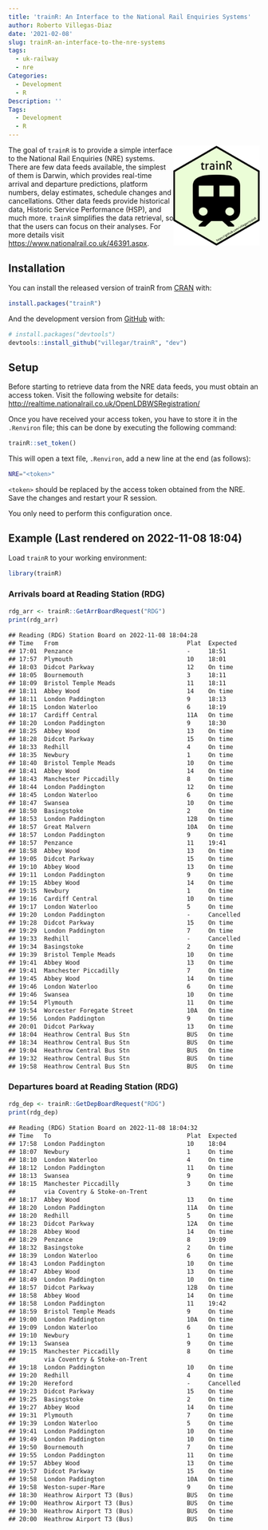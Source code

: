 ```yaml
---
title: 'trainR: An Interface to the National Rail Enquiries Systems'
author: Roberto Villegas-Diaz
date: '2021-02-08'
slug: trainR-an-interface-to-the-nre-systems
tags:
  - uk-railway
  - nre
Categories:
  - Development
  - R
Description: ''
Tags:
  - Development
  - R
---
```


<img src="https://raw.githubusercontent.com/villegar/trainR/main/inst/images/logo.png" alt="logo" align="right" height=200px/>

The goal of `trainR` is to provide a simple interface to the 
National Rail Enquiries (NRE) systems. There are few data feeds 
available, the simplest of them is Darwin, which provides real-time 
arrival and departure predictions, platform numbers, delay estimates, 
schedule changes and cancellations. Other data feeds provide historical 
data, Historic Service Performance (HSP), and much more. `trainR` 
simplifies the data retrieval, so that the users can focus on their 
analyses. For more details visit 
https://www.nationalrail.co.uk/46391.aspx.

## Installation

You can install the released version of trainR from [CRAN](https://CRAN.R-project.org) with:

``` r
install.packages("trainR")
```

And the development version from [GitHub](https://github.com/) with:

``` r
# install.packages("devtools")
devtools::install_github("villegar/trainR", "dev")
```

## Setup
Before starting to retrieve data from the NRE data feeds, you must obtain an access token. 
Visit the following website for details: http://realtime.nationalrail.co.uk/OpenLDBWSRegistration/

Once you have received your access token, you have to store it in the `.Renviron` file; this can be 
done by executing the following command:


```r
trainR::set_token()
```

This will open a text file, `.Renviron`, add a new line at the end (as follows):

```bash
NRE="<token>"
```

`<token>` should be replaced by the access token obtained from the NRE. Save the changes and restart 
your R session.

You only need to perform this configuration once.

## Example (Last rendered on 2022-11-08 18:04)

Load `trainR` to your working environment:

```r
library(trainR)
```

### Arrivals board at Reading Station (RDG)


```r
rdg_arr <- trainR::GetArrBoardRequest("RDG")
print(rdg_arr)
```

```
## Reading (RDG) Station Board on 2022-11-08 18:04:28
## Time   From                                    Plat  Expected
## 17:01  Penzance                                -     18:51
## 17:57  Plymouth                                10    18:01
## 18:03  Didcot Parkway                          12    On time
## 18:05  Bournemouth                             3     18:11
## 18:09  Bristol Temple Meads                    11    18:11
## 18:11  Abbey Wood                              14    On time
## 18:11  London Paddington                       9     18:13
## 18:15  London Waterloo                         6     18:19
## 18:17  Cardiff Central                         11A   On time
## 18:20  London Paddington                       9     18:30
## 18:25  Abbey Wood                              13    On time
## 18:28  Didcot Parkway                          15    On time
## 18:33  Redhill                                 4     On time
## 18:35  Newbury                                 1     On time
## 18:40  Bristol Temple Meads                    10    On time
## 18:41  Abbey Wood                              14    On time
## 18:43  Manchester Piccadilly                   8     On time
## 18:44  London Paddington                       12    On time
## 18:45  London Waterloo                         6     On time
## 18:47  Swansea                                 10    On time
## 18:50  Basingstoke                             2     On time
## 18:53  London Paddington                       12B   On time
## 18:57  Great Malvern                           10A   On time
## 18:57  London Paddington                       9     On time
## 18:57  Penzance                                11    19:41
## 18:58  Abbey Wood                              13    On time
## 19:05  Didcot Parkway                          15    On time
## 19:10  Abbey Wood                              13    On time
## 19:11  London Paddington                       9     On time
## 19:15  Abbey Wood                              14    On time
## 19:15  Newbury                                 1     On time
## 19:16  Cardiff Central                         10    On time
## 19:17  London Waterloo                         5     On time
## 19:20  London Paddington                       -     Cancelled
## 19:28  Didcot Parkway                          15    On time
## 19:29  London Paddington                       7     On time
## 19:33  Redhill                                 -     Cancelled
## 19:34  Basingstoke                             2     On time
## 19:39  Bristol Temple Meads                    10    On time
## 19:41  Abbey Wood                              13    On time
## 19:41  Manchester Piccadilly                   7     On time
## 19:45  Abbey Wood                              14    On time
## 19:46  London Waterloo                         6     On time
## 19:46  Swansea                                 10    On time
## 19:54  Plymouth                                11    On time
## 19:54  Worcester Foregate Street               10A   On time
## 19:56  London Paddington                       9     On time
## 20:01  Didcot Parkway                          13    On time
## 18:04  Heathrow Central Bus Stn                BUS   On time
## 18:34  Heathrow Central Bus Stn                BUS   On time
## 19:04  Heathrow Central Bus Stn                BUS   On time
## 19:32  Heathrow Central Bus Stn                BUS   On time
## 19:58  Heathrow Central Bus Stn                BUS   On time
```

### Departures board at Reading Station (RDG)


```r
rdg_dep <- trainR::GetDepBoardRequest("RDG")
print(rdg_dep)
```

```
## Reading (RDG) Station Board on 2022-11-08 18:04:32
## Time   To                                      Plat  Expected
## 17:58  London Paddington                       10    18:04
## 18:07  Newbury                                 1     On time
## 18:10  London Waterloo                         4     On time
## 18:12  London Paddington                       11    On time
## 18:13  Swansea                                 9     On time
## 18:15  Manchester Piccadilly                   3     On time
##        via Coventry & Stoke-on-Trent           
## 18:17  Abbey Wood                              13    On time
## 18:20  London Paddington                       11A   On time
## 18:20  Redhill                                 5     On time
## 18:23  Didcot Parkway                          12A   On time
## 18:28  Abbey Wood                              14    On time
## 18:29  Penzance                                8     19:09
## 18:32  Basingstoke                             2     On time
## 18:39  London Waterloo                         6     On time
## 18:43  London Paddington                       10    On time
## 18:47  Abbey Wood                              13    On time
## 18:49  London Paddington                       10    On time
## 18:57  Didcot Parkway                          12B   On time
## 18:58  Abbey Wood                              14    On time
## 18:58  London Paddington                       11    19:42
## 18:59  Bristol Temple Meads                    9     On time
## 19:00  London Paddington                       10A   On time
## 19:09  London Waterloo                         6     On time
## 19:10  Newbury                                 1     On time
## 19:13  Swansea                                 9     On time
## 19:15  Manchester Piccadilly                   8     On time
##        via Coventry & Stoke-on-Trent           
## 19:18  London Paddington                       10    On time
## 19:20  Redhill                                 4     On time
## 19:20  Hereford                                -     Cancelled
## 19:23  Didcot Parkway                          15    On time
## 19:25  Basingstoke                             2     On time
## 19:27  Abbey Wood                              14    On time
## 19:31  Plymouth                                7     On time
## 19:39  London Waterloo                         5     On time
## 19:41  London Paddington                       10    On time
## 19:49  London Paddington                       10    On time
## 19:50  Bournemouth                             7     On time
## 19:55  London Paddington                       11    On time
## 19:57  Abbey Wood                              13    On time
## 19:57  Didcot Parkway                          15    On time
## 19:58  London Paddington                       10A   On time
## 19:58  Weston-super-Mare                       9     On time
## 18:30  Heathrow Airport T3 (Bus)               BUS   On time
## 19:00  Heathrow Airport T3 (Bus)               BUS   On time
## 19:30  Heathrow Airport T3 (Bus)               BUS   On time
## 20:00  Heathrow Airport T3 (Bus)               BUS   On time
```
